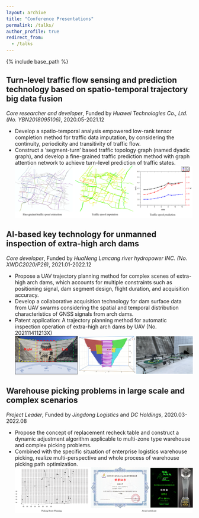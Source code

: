 ```yaml
---
layout: archive
title: "Conference Presentations"
permalink: /talks/
author_profile: true
redirect_from:
  - /talks
---
```


{% include base_path %}

## Turn-level traffic flow sensing and prediction technology based on spatio-temporal trajectory big data fusion
  *Core researcher and developer*, Funded by *Huawei Technologies Co., Ltd. (No. YBN2018095106)*, 2020.05-2021.12 <br>
  * Develop a spatio-temporal analysis empowered low-rank tensor completion method for traffic data imputation, by considering the continuity, periodicity and transitivity of traffic flow.
  * Construct a ‘segment-turn’ based traffic topology graph (named dyadic graph), and develop a fine-grained traffic prediction method with graph attention network to achieve turn-level prediction of traffic states.<br>
  ![image](/images/HW.png)

## AI-based key technology for unmanned inspection of extra-high arch dams
  *Core developer*, Funded by *HuaNeng Lancang river hydropower INC. (No. XWDC2020/P26)*, 2021.01-2022.12 <br>
  * Propose a UAV trajectory planning method for complex scenes of extra-high arch dams, which accounts for multiple constraints such as positioning signal, dam segment design, flight duration, and acquisition accuracy.
  * Develop a collaborative acquisition technology for dam surface data from UAV swarms considering the spatial and temporal distribution characteristics of GNSS signals from arch dams.
  * Patent application: A trajectory planning method for automatic inspection operation of extra-high arch dams by UAV (No. 202111411213X)<br>
  ![image](/images/XW.png)

## Warehouse picking problems in large scale and complex scenarios
  *Project Leader*, Funded by *Jingdong Logistics* and *DC Holdings*, 2020.03-2022.08 <br>
  * Propose the concept of replacement recheck table and construct a dynamic adjustment algorithm applicable to multi-zone type warehouse and complex picking problems.
  * Combined with the specific situation of enterprise logistics warehouse picking, realize multi-perspective and whole process of warehouse picking path optimization.<br>
  ![image](/images/JD.png)
